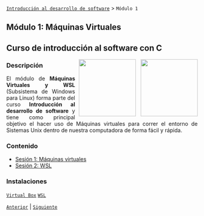 [`Introducción al desarrollo de software`](../README.md) > `Módulo 1`

## Módulo 1: Máquinas Virtuales 
## Curso de introducción al software con C

<img src="https://upload.wikimedia.org/wikipedia/commons/d/d5/Virtualbox_logo.png" align="right"  width="150">

<img src="https://news-cdn.softpedia.com/images/news2/is-the-switch-from-windows-to-linux-really-that-hard-529627-2.jpg" align="right" height="150" width="150" hspace="10">

<div style="text-align: justify;">

### Descripción
El módulo de __Máquinas Virtuales y WSL__ (Subsistema de Windows para Linux) forma parte del curso __Introducción al desarrollo de software__ y tiene como principal objetivo el hacer uso de Máquinas virtuales para correr el entorno de Sistemas Unix dentro de nuestra computadora de forma fácil y rápida.

### Contenido

 - [Sesión 1: Máquinas virtuales](Sesion-01/README.md) 
 - [Sesión 2: WSL](../file_404.md)


 ### Instalaciones
 [`Virtual Box`](https://www.virtualbox.org/wiki/Downloads)
 [`WSL`](https://docs.microsoft.com/es-es/windows/wsl/install-win10)

 [`Anterior`](../README.md) | [`Siguiente`](Sesion-01/README.md)

 </div>